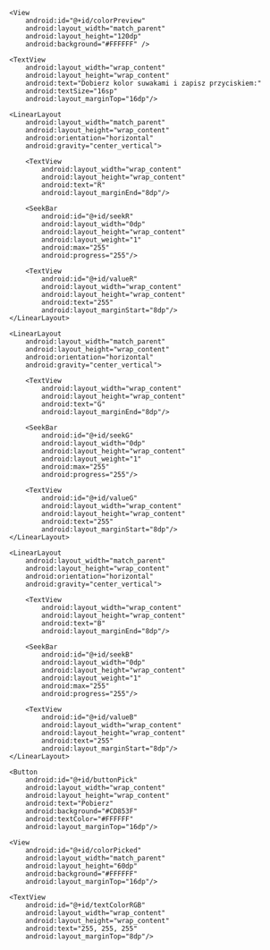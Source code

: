 <?xml version="1.0" encoding="utf-8"?>
<LinearLayout xmlns:android="http://schemas.android.com/apk/res/android"
    android:orientation="vertical"
    android:layout_width="match_parent"
    android:layout_height="match_parent"
    android:background="#FFF8DC"
    android:padding="16dp">

    <View
        android:id="@+id/colorPreview"
        android:layout_width="match_parent"
        android:layout_height="120dp"
        android:background="#FFFFFF" />

    <TextView
        android:layout_width="wrap_content"
        android:layout_height="wrap_content"
        android:text="Dobierz kolor suwakami i zapisz przyciskiem:"
        android:textSize="16sp"
        android:layout_marginTop="16dp"/>

    <LinearLayout
        android:layout_width="match_parent"
        android:layout_height="wrap_content"
        android:orientation="horizontal"
        android:gravity="center_vertical">

        <TextView
            android:layout_width="wrap_content"
            android:layout_height="wrap_content"
            android:text="R"
            android:layout_marginEnd="8dp"/>

        <SeekBar
            android:id="@+id/seekR"
            android:layout_width="0dp"
            android:layout_height="wrap_content"
            android:layout_weight="1"
            android:max="255"
            android:progress="255"/>

        <TextView
            android:id="@+id/valueR"
            android:layout_width="wrap_content"
            android:layout_height="wrap_content"
            android:text="255"
            android:layout_marginStart="8dp"/>
    </LinearLayout>

    <LinearLayout
        android:layout_width="match_parent"
        android:layout_height="wrap_content"
        android:orientation="horizontal"
        android:gravity="center_vertical">

        <TextView
            android:layout_width="wrap_content"
            android:layout_height="wrap_content"
            android:text="G"
            android:layout_marginEnd="8dp"/>

        <SeekBar
            android:id="@+id/seekG"
            android:layout_width="0dp"
            android:layout_height="wrap_content"
            android:layout_weight="1"
            android:max="255"
            android:progress="255"/>

        <TextView
            android:id="@+id/valueG"
            android:layout_width="wrap_content"
            android:layout_height="wrap_content"
            android:text="255"
            android:layout_marginStart="8dp"/>
    </LinearLayout>

    <LinearLayout
        android:layout_width="match_parent"
        android:layout_height="wrap_content"
        android:orientation="horizontal"
        android:gravity="center_vertical">

        <TextView
            android:layout_width="wrap_content"
            android:layout_height="wrap_content"
            android:text="B"
            android:layout_marginEnd="8dp"/>

        <SeekBar
            android:id="@+id/seekB"
            android:layout_width="0dp"
            android:layout_height="wrap_content"
            android:layout_weight="1"
            android:max="255"
            android:progress="255"/>

        <TextView
            android:id="@+id/valueB"
            android:layout_width="wrap_content"
            android:layout_height="wrap_content"
            android:text="255"
            android:layout_marginStart="8dp"/>
    </LinearLayout>

    <Button
        android:id="@+id/buttonPick"
        android:layout_width="wrap_content"
        android:layout_height="wrap_content"
        android:text="Pobierz"
        android:background="#CD853F"
        android:textColor="#FFFFFF"
        android:layout_marginTop="16dp"/>

    <View
        android:id="@+id/colorPicked"
        android:layout_width="match_parent"
        android:layout_height="60dp"
        android:background="#FFFFFF"
        android:layout_marginTop="16dp"/>

    <TextView
        android:id="@+id/textColorRGB"
        android:layout_width="wrap_content"
        android:layout_height="wrap_content"
        android:text="255, 255, 255"
        android:layout_marginTop="8dp"/>
</LinearLayout>
